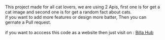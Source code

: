 <br>
This project made for all cat lovers, we are using 2 Apis, first one is for get a cat image and second one is for get a random fact about cats.
<br>
if you want to add more features or design more batter, Then you can gernate a Pull request.
<br>
<br>
if you want to acccess this code as a website then just visit on : <a href = "billahub.netlify.app"> Billa Hub </a>
